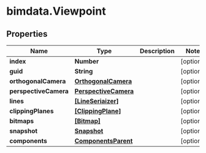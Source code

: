 # bimdata.Viewpoint

## Properties
Name | Type | Description | Notes
------------ | ------------- | ------------- | -------------
**index** | **Number** |  | [optional] 
**guid** | **String** |  | [optional] 
**orthogonalCamera** | [**OrthogonalCamera**](OrthogonalCamera.md) |  | [optional] 
**perspectiveCamera** | [**PerspectiveCamera**](PerspectiveCamera.md) |  | [optional] 
**lines** | [**[LineSeriaizer]**](LineSeriaizer.md) |  | [optional] 
**clippingPlanes** | [**[ClippingPlane]**](ClippingPlane.md) |  | [optional] 
**bitmaps** | [**[Bitmap]**](Bitmap.md) |  | [optional] 
**snapshot** | [**Snapshot**](Snapshot.md) |  | [optional] 
**components** | [**ComponentsParent**](ComponentsParent.md) |  | [optional] 



